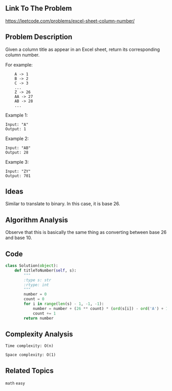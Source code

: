 ## Link To The Problem 
https://leetcode.com/problems/excel-sheet-column-number/

## Problem Description

Given a column title as appear in an Excel sheet, return its corresponding column number.

For example:
```
    A -> 1
    B -> 2
    C -> 3
    ...
    Z -> 26
    AA -> 27
    AB -> 28 
    ...
```    
Example 1:
```
Input: "A"
Output: 1
```
Example 2:
```
Input: "AB"
Output: 28
```
Example 3:
```
Input: "ZY"
Output: 701
```
## Ideas
Similar to translate to binary. In this case, it is base 26.



## Algorithm Analysis
Observe that this is basically the same thing as converting between base 26 and base 10.

## Code

```py
class Solution(object):
    def titleToNumber(self, s):
        """
        :type s: str
        :rtype: int
        """
        number = 0
        count = 0
        for i in range(len(s) - 1, -1, -1):
            number = number + (26 ** count) * (ord(s[i]) - ord('A') + 1)
            count += 1
        return number
```

## Complexity Analysis
```
Time complexity: O(n)

Space complexity: O(1)
```
## Related Topics
```math``` ```easy```




